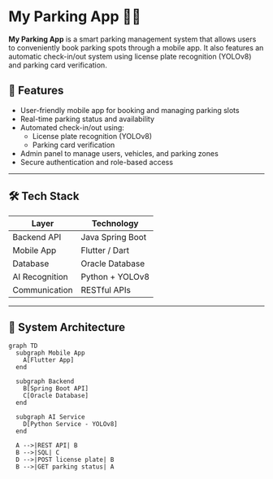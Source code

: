 # My Parking App 🚗📱

**My Parking App** is a smart parking management system that allows users to conveniently book parking spots through a mobile app. It also features an automatic check-in/out system using license plate recognition (YOLOv8) and parking card verification.

## 🌟 Features

- User-friendly mobile app for booking and managing parking slots
- Real-time parking status and availability
- Automated check-in/out using:
  - License plate recognition (YOLOv8)
  - Parking card verification
- Admin panel to manage users, vehicles, and parking zones
- Secure authentication and role-based access

---

## 🛠 Tech Stack

| Layer            | Technology             |
|------------------|------------------------|
| Backend API      | Java Spring Boot       |
| Mobile App       | Flutter / Dart         |
| Database         | Oracle Database        |
| AI Recognition   | Python + YOLOv8        |
| Communication    | RESTful APIs           |

---

## 🧱 System Architecture

```mermaid
graph TD
  subgraph Mobile App
    A[Flutter App]
  end

  subgraph Backend
    B[Spring Boot API]
    C[Oracle Database]
  end

  subgraph AI Service
    D[Python Service - YOLOv8]
  end

  A -->|REST API| B
  B -->|SQL| C
  D -->|POST license plate| B
  B -->|GET parking status| A
